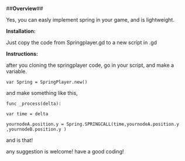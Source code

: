 ##**Overview**##

Yes, you can easly implement spring in your game, and is lightweight.

**Installation:**

Just copy the code from Springplayer.gd to a new script in .gd

**Instructions:**

after you cloning the springplayer code, go in your script, and make a variable.


	var Spring = SpringPlayer.new()



and make something like this,



	func _process(delta):

	var time = delta
 
	yournodeA.position.y = Spring.SPRINGCALL(time,yournodeA.position.y ,yournodeB.position.y )


and is that!

any suggestion is welcome! have a good coding!
